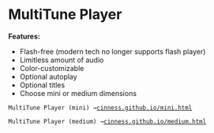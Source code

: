 # MultiTune Player

**Features:**
- Flash-free (modern tech no longer supports flash player)
- Limitless amount of audio
- Color-customizable
- Optional autoplay
- Optional titles
- Choose mini or medium dimensions

`MultiTune Player (mini) →`<a href="https://cinness.github.io/mini.html">`cinness.github.io/mini.html`</a>

`MultiTune Player (medium) →`<a href="https://cinness.github.io/medium.html">`cinness.github.io/medium.html`</a>
